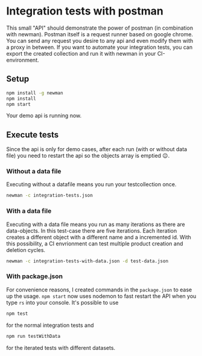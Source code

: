 # Integration tests with postman

This small "API" should demonstrate the power of postman (in combination with newman). Postman itself is a request runner based on google chrome. You can send any request you desire to any api and even modify them with a proxy in between. If you want to automate your integration tests, you can export the created collection and run it with newman in your CI-environment.

## Setup

```bash
npm install -g newman
npm install
npm start
```

Your demo api is running now.

## Execute tests

Since the api is only for demo cases, after each run (with or without data file) you need to restart the api so the objects array is emptied :wink:.

### Without a data file

Executing without a datafile means you run your testcollection once.

```bash
newman -c integration-tests.json
```

### With a data file

Executing with a data file means you run as many iterations as there are data-objects. In this test-case there are five iterations. Each iteration creates a different object with a different name and a incremented id. With this possibility, a CI envrionment can test multiple product creation and deletion cycles.

```bash
newman -c integration-tests-with-data.json -d test-data.json
```

### With package.json

For convenience reasons, I created commands in the `package.json` to ease up the usage. `npm start` now uses nodemon to fast restart the API when you type `rs` into your console.
It's possible to use
```bash
npm test
``` 
for the normal integration tests and 
```bash
npm run testWithData
```
for the iterated tests with different datasets.